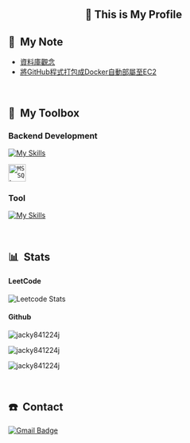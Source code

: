 <h2 align="center">👋 This is My Profile</h2>

## :pencil: &nbsp;My Note
* [資料庫觀念](https://hackmd.io/@tian841224/HJu-wx7Cp)
* [將GitHub程式打包成Docker自動部屬至EC2](https://hackmd.io/@tian841224/HJPmJuws6)

&nbsp;
## 🧰 &nbsp;My Toolbox
### Backend Development
[![My Skills](https://skillicons.dev/icons?i=cs,dotnet,docker,redis,rabbitmq,sqlite,mysql,ubuntu)](https://skillicons.dev)
<div align="left"><code><img width="35" src="https://cdn-icons-png.flaticon.com/512/5968/5968364.png" alt="MSSQL" title="MSSQL"/></code></div>

### Tool
[![My Skills](https://skillicons.dev/icons?i=aws,github,githubactions,postman,selenium)](https://skillicons.dev)

&nbsp;

## 📊 &nbsp;Stats

#### LeetCode
![Leetcode Stats](https://leetcard.jacoblin.cool/Tian1224?theme=nord)

#### Github
<p><img align="center" src="https://github-readme-stats.vercel.app/api/top-langs?username=tian841224&theme=calm_pink&show_icons=true&locale=en&layout=compact&hide=pascal," alt="jacky841224j" /></p>

<p><img align="center" src="https://github-readme-stats.vercel.app/api?username=tian841224&theme=calm_pink&show_icons=true&locale=en&hide=issues,contribs" alt="jacky841224j" /></p>

<p><img align="center" src="https://github-readme-streak-stats.herokuapp.com/?user=tian841224&theme=calm_pink" alt="jacky841224j" /></p>

&nbsp;

## ☎️ &nbsp;Contact
[![Gmail Badge](https://img.shields.io/badge/Gmail-red?style=flat&logo=gmail&logoColor=white)](mailto:tian841224@gmail.com)


<!--
**tian841224/tian841224** is a ✨ _special_ ✨ repository because its `README.md` (this file) appears on your GitHub profile.

Here are some ideas to get you started:

- 🔭 I’m currently working on ...
- 🌱 I’m currently learning ...
- 👯 I’m looking to collaborate on ...
- 🤔 I’m looking for help with ...
- 💬 Ask me about ...
- 📫 How to reach me: ...
- 😄 Pronouns: ...
- ⚡ Fun fact: ...
-->
